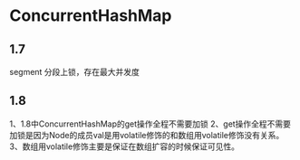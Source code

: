 # ConcurrentHashMap 
## 1.7 
segment 分段上锁，存在最大并发度

## 1.8

1、1.8中ConcurrentHashMap的get操作全程不需要加锁
2、get操作全程不需要加锁是因为Node的成员val是用volatile修饰的和数组用volatile修饰没有关系。
3、数组用volatile修饰主要是保证在数组扩容的时候保证可见性。
